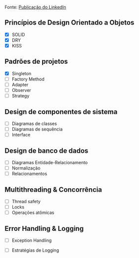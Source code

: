 Fonte: [Publicação do LinkedIn](https://www.linkedin.com/posts/rani-dhage_lld-objectorienteddesign-designpatterns-activity-7286372508503543808-TDqm?utm_source=share&utm_medium=**member_desktop**)

## Princípios de Design Orientado a Objetos

- [x] SOLID
- [x] DRY
- [x] KISS

## Padrões de projetos

- [x] Singleton
- [ ] Factory Method
- [ ] Adapter
- [ ] Observer
- [ ] Strategy

## Design de componentes de sistema

- [ ] Diagramas de classes
- [ ] Diagramas de sequência
- [ ] Interface

## Design de banco de dados

- [ ] Diagramas Entidade-Relacionamento
- [ ] Normalização
- [ ] Relacionamentos

## Multithreading & Concorrência

- [ ] Thread safety
- [ ] Locks
- [ ] Operações atômicas

## Error Handling & Logging

- [ ] Exception Handling
- [ ] Estratégias de Logging

